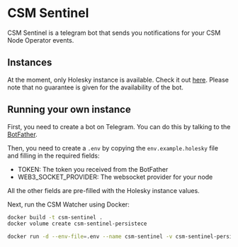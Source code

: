 # CSM Sentinel

CSM Sentinel is a telegram bot that sends you notifications for your CSM Node Operator events.

## Instances
At the moment, only Holesky instance is available. Check it out [here](https://t.me/CSMSentinelHolesky_bot).
Please note that no guarantee is given for the availability of the bot.

## Running your own instance 

First, you need to create a bot on Telegram. You can do this by talking to the [BotFather](https://t.me/botfather).

Then, you need to create a `.env` by copying the `env.example.holesky` file and filling in the required fields:
- TOKEN: The token you received from the BotFather
- WEB3_SOCKET_PROVIDER: The websocket provider for your node

All the other fields are pre-filled with the Holesky instance values.

Next, run the CSM Watcher using Docker:

```bash
docker build -t csm-sentinel .
docker volume create csm-sentinel-persistece

docker run -d --env-file=.env --name csm-sentinel -v csm-sentinel-persistent:/app/.storage csm-sentinel
```
